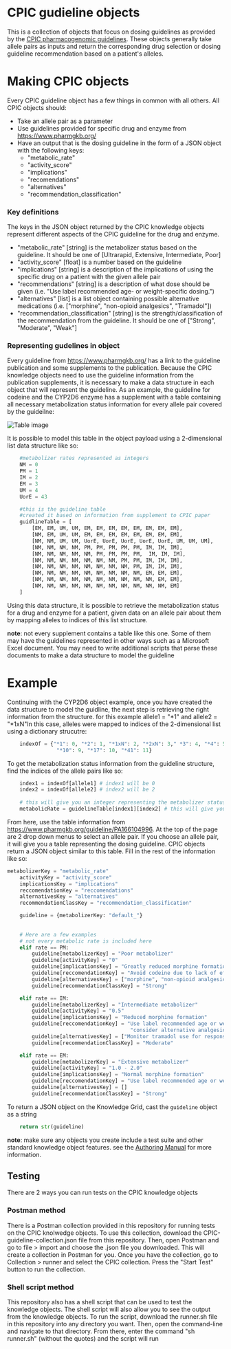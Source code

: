 # CPIC gudieline objects
This is a collection of objects that focus on dosing guidelines as provided by the [CPIC pharmacogenomic guidelines](https://cpicpgx.org/guidelines/). These objects generally take allele pairs as inputs and return the corresponding drug selection or dosing guideline recommendation based on a patient's alleles.

# Making CPIC objects
Every CPIC guideline object has a few things in common with all others. All CPIC objects should:
* Take an allele pair as a parameter
* Use guidelines provided for specific drug and enzyme from https://www.pharmgkb.org/
* Have an output that is the dosing guideline in the form of a JSON object with the following keys:
    * "metabolic_rate"
    * "activity_score"
    * "implications"
    * "recomendations"
    * "alternatives"
    * "recommendation_classification" 

### Key definitions
The keys in the JSON object returned by the CPIC knowledge objects represent different aspects of the CPIC guideline for the drug and enzyme.

* "metabolic_rate" [string] is the metabolizer status based on the guideline. It should be one of [Ultrarapid, Extensive, Intermediate, Poor]
* "activity_score" [float] is a number based on the guideline
* "implications" [string] is a description of the implications of using the specific drug on a patient with the given allele pair
* "recommendations" [string] is a description of what dose should be given (i.e. "Use label recommended age- or weight-specific dosing.")
* "alternatives" [list] is a list object containing possible alternative medications (i.e. ["morphine", "non-opioid analgesics", "Tramadol"])
* "recommendation_classification" [string] is the strength/classification of the recommendation from the guideline. It should be one of ["Strong", "Moderate", "Weak"]

### Representing gudelines in object
Every guideline from https://www.pharmgkb.org/ has a link to the guideline publication and some supplements to the publication. Because the CPIC knowledge objects need to use the guideline information from the publication supplements, it is necessary to make a data structure in each object that will represent the guideline. As an example, the guideline for codeine and the CYP2D6 enzyme has a supplement with a table containing all necessary metabolization status information for every allele pair covered by the guideilne:

![Table image](https://github.com/kgrid/CPIC-objects/blob/master/guidelines/cyp2d6/cpic.png)

It is possible to model this table in the object payload using a 2-dimensional list data structure like so:

```python
	#metabolizer rates represented as integers
	NM = 0
	PM = 1
	IM = 2
	EM = 3
	UM = 4
	UorE = 43

	#this is the guideline table
	#created it based on information from supplement to CPIC paper
	guidlineTable = [
		[EM, EM, UM, UM, EM, EM, EM, EM, EM, EM, EM, EM],
		[NM, EM, UM, UM, EM, EM, EM, EM, EM, EM, EM, EM],
		[NM, NM, UM, UM, UorE, UorE, UorE, UorE, UorE, UM, UM, UM],
		[NM, NM, NM, NM, PM, PM, PM, PM, PM, IM, IM, IM],
		[NM, NM, NM, NM, NM, PM, PM, PM, PM,  IM, IM, IM],
		[NM, NM, NM, NM, NM, NM, NM, PM, PM, IM, IM, IM],
		[NM, NM, NM, NM, NM, NM, NM, NM, PM, IM, IM, IM],
		[NM, NM, NM, NM, NM, NM, NM, NM, NM, EM, EM, EM],
		[NM, NM, NM, NM, NM, NM, NM, NM, NM, NM, EM, EM],
		[NM, NM, NM, NM, NM, NM, NM, NM, NM, NM, NM, EM]
	]
   ```
Using this data structure, it is possible to retrieve the metabolization status for a drug and enzyme for a patient, given data on an allele pair about them by mapping alleles to indices of this list structure.

__note__: not every supplement contains a table like this one. Some of them may have the guidelines represented in other ways such as a Microsoft Excel document. You may need to write additional scripts that parse these documents to make a data structure to model the guideline
# Example
Continuing with the CYP2D6 object example, once you have created the data structure to model the guidline, the next step is retrieving the right information from the structure. for this example allele1 = "*1" and allele2 = "*1xN"In this case, alleles were mapped to indices of the 2-dimensional list using a dictionary strucutre: 
```python
	indexOf = {"*1": 0, "*2": 1, "*1xN": 2, "*2xN": 3," *3": 4, "*4": 5, "*4xN": 6, "*5": 7, "*6": 8, 
				"*10": 9, "*17": 10, "*41": 11}
```
To get the metabolization status information from the guideline structure, find the indices of the allele pairs like so:
```python
	index1 = indexOf[allele1] # index1 will be 0
	index2 = indexOf[allele2] # index2 will be 2
	
	# this will give you an integer representing the metabolizer status
	metabolicRate = guidelineTable[index1][index2] # this will give you guidelineTable[0][2] which is UM
```
From here, use the table information from https://www.pharmgkb.org/guideline/PA166104996. At the top of the page are 2 drop down menus to select an allele pair. If you choose an allele pair, it will give you a table representing the dosing guideline. CPIC objects return a JSON object similar to this table. Fill in the rest of the information like so:

```python
metabolizerKey = "metabolic_rate"
	activityKey = "activity_score"
	implicationsKey = "implications"
	reccomendationKey = "reccomendations"
	alternativesKey = "alternatives"
	recommendationClassKey = "recommendation_classification"

	guideline = {metabolizerKey: "default_"}
	
	
	# Here are a few examples
	# not every metabolic rate is included here
	elif rate == PM:
		guideline[metabolizerKey] = "Poor metabolizer"
		guideline[activityKey] = "0"
		guideline[implicationsKey] = "Greatly reduced morphine formation leading to insufficient pan relief	"
		guideline[reccomendationKey] = "Avoid codeine due to lack of efficacy"
		guideline[alternativesKey] = ["morphine", "non-opioid analgesics"]
		guideline[recommendationClassKey] = "Strong"

	elif rate == IM:
		guideline[metabolizerKey] = "Intermediate metabolizer"
		guideline[activityKey] = "0.5"
		guideline[implicationsKey] = "Reduced morphine formation"
		guideline[reccomendationKey] = "Use label recommended age or weight specific dosing. If no response, " +\
										"consider alternative analgesics such as morphine or a non-opioid"
		guideline[alternativesKey] = ["Monitor tramadol use for response"]
		guideline[recommendationClassKey] = "Moderate"

	elif rate == EM:
		guideline[metabolizerKey] = "Extensive metabolizer"
		guideline[activityKey] = "1.0 - 2.0"
		guideline[implicationsKey] = "Normal morphine formation"
		guideline[reccomendationKey] = "Use label recommended age or weight specific dosing"
		guideline[alternativesKey] = []
		guideline[recommendationClassKey] = "Strong"
```

To return a JSON object on the Knowledge Grid, cast the `guideline` object as a string
```python
	return str(guideline)
```

__note__: make sure any objects you create include a test suite and other standard knowledge object features. see the [Authoring Manual](https://github.com/kgrid/AuthoringManual) for more information.

## Testing
There are 2 ways you can run tests on the CPIC knowledge objects

### Postman method
There is a Postman collection provided in this repository for running tests on the CPIC knolwedge objects. To use this collection, download the CPIC-guideline-collection.json file from this repository. Then, open Postman and go to file > import and choose the .json file you downloaded. This will create a collection in Postman for you. Once you have the collection, go to Collection > runner and select the CPIC collection. Press the "Start Test" button to run the collection.

### Shell script method
This repository also has a shell script that can be used to test the knowledge objects. The shell script will also allow you to see the output from the knowledge objects. To run the script, download the runner.sh file in this repository into any directory you want. Then, open the command-line and navigate to that directory. From there, enter the command "sh runner.sh" (without the quotes) and the script will run
